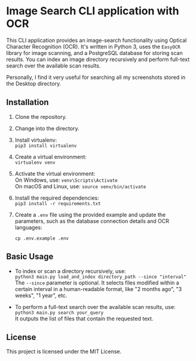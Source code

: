 # Image Search CLI application with OCR

This CLI application provides an image-search functionality using Optical Character Recognition (OCR). It's written in Python 3, uses the `EasyOCR` library for image scanning, and a PostgreSQL database for storing scan results. You can index an image directory recursively and perform full-text search over the available scan results.

Personally, I find it very useful for searching all my screenshots stored in the Desktop directory.

## Installation

1. Clone the repository.

2. Change into the directory.

3. Install virtualenv:  
   `pip3 install virtualenv`
4. Create a virtual environment:  
   `virtualenv venv`

5. Activate the virtual environment:  
   On Windows, use: `venv\Scripts\Activate`  
   On macOS and Linux, use: `source venv/bin/activate`

6. Install the required dependencies:  
   `pip3 install -r requirements.txt`

7. Create a `.env` file using the provided example and update the parameters, such as the database connection details and OCR languages:

   ```
   cp .env.example .env
   ```

## Basic Usage

- To index or scan a directory recursively, use:  
   `python3 main.py load_and_index directory_path --since "interval"`  
   The `--since` parameter is optional. It selects files modified within a certain interval in a human-readable format, like "2 months ago", "3 weeks", "1 year", etc.

- To perform a full-text search over the available scan results, use:  
   `python3 main.py search your_query`  
   It outputs the list of files that contain the requested text.

## License

This project is licensed under the MIT License.
